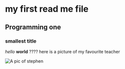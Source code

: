 # my first read me file
## Programming one 
### smallest title 

*hello* **world** ????
here is a picture of my favourite teacher 

![A pic of stephen](https://studysmart.studygroup.com/pluginfile.php/764245/mod_label/intro/image.png)
